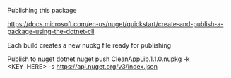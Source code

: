 Publishing this package

https://docs.microsoft.com/en-us/nuget/quickstart/create-and-publish-a-package-using-the-dotnet-cli


Each build creates a new nupkg file ready for publishing

Publish to nuget
dotnet nuget push CleanAppLib.1.1.0.nupkg -k <KEY_HERE> -s https://api.nuget.org/v3/index.json